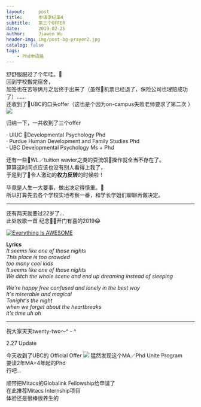 ```yaml
---
layout:     post
title:      申请季纪事4
subtitle:   第三个OFFER
date:       2019-02-25
author:     Jiawen Wu
header-img: img/post-bg-prayer2.jpg
catalog: false
tags:
    - Phd申请路
---
```

<script type="text/javascript">
// 禁止右键菜单
document.oncontextmenu = function(){ return false; };
// 禁止文字选择
document.onselectstart = function(){ return false; };
// 禁止复制
document.oncopy = function(){ return false; };
// 禁止剪切
document.oncut = function(){ return false; };
// 禁止粘贴
document.onpaste = function(){ return false; };
</script>

舒舒服服过了个年哇。  
回到学校搬完宿舍，  
加签也在苦等俩月之后终于出来了（虽然机票已经退了，保险公司也理赔成功了）......   
还收到了UBC的口头offer（这也是个因为on-campus失败老师要求了第二次 ）
![](https://ws4.sinaimg.cn/large/006tKfTcgy1g0h9nsojboj30oo03eq3x.jpg)

归纳一下，一共收到了三个offer

· UIUC Developmental Psychology Phd  
· Purdue Human Development and Family Studies Phd  
· UBC Developmental Psychology Ms + Phd

还有一些WL／tuition wavier之类的耍流氓操作就全当不存在了。  
算算这时间点应该也没有别人看得上我了，  
于是到了令人激动的**权力反转**的时候啦！

毕竟是人生一大要事，做出决定得慎重。  
所以打算先去各个学校实地考察一番，和学长学姐们聊聊再做决定。

******
还有两天就要过22岁了...  
此处放歌一首 纪念开门有喜的2019😂

[![Everything Is AWESOME](https://ws3.sinaimg.cn/large/006tKfTcly1g0iw5ycc8yj30qs0eydm5.jpg)](https://www.youtube.com/watch?v=AgFeZr5ptV8 "Everything Is AWESOME")

**Lyrics**  
*It seems like one of those nights*  
*This place is too crowded*  
*too many cool kids*  
*It seems like one of those nights*  
*We ditch the whole scene and end up dreaming instead of sleeping*  

*We're happy free confused and lonely in the best way*  
*It's miserable and magical*  
*Tonight's the night*  
*when we forget about the heartbreaks*  
*it's time uh oh*

---
祝大家天天twenty-two～^ - ^


2.27 Update

今天收到了UBC的 Official Offer 
![](https://ws4.sinaimg.cn/large/006tKfTcly1g0kv0xhj9ej30ro0k641p.jpg) 
猛然发现这个MA／Phd Unite Program  
要读2年MA+4年起的Phd  
行吧...

顺带把Mitacs的Globalink Fellowship给申请了  
在此推荐Mitacs Internship项目  
体验还是很棒很养生的

